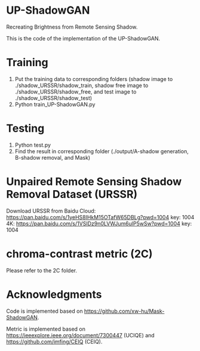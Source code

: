 # UP-ShadowGAN
Recreating Brightness from Remote Sensing Shadow.

This is the code of the implementation of the UP-ShadowGAN.

# Training
1. Put the training data to corresponding folders (shadow image to ./shadow_URSSR/shadow_train, shadow free image to ./shadow_URSSR/shadow_free, and test image to ./shadow_URSSR/shadow_test)
2. Python train_UP-ShadowGAN.py

# Testing
1. Python test.py
2. Find the result in corresponding folder (./output/A-shadow generation, B-shadow removal, and Mask)

# Unpaired Remote Sensing Shadow Removal Dataset (URSSR)
Download URSSR from Baidu Cloud: https://pan.baidu.com/s/1yeHS8IHkM15OTafW65DBLg?pwd=1004 key: 1004
4K: https://pan.baidu.com/s/1VSIDz9n0LVWJum6ulP5wSw?pwd=1004 key: 1004

# chroma-contrast metric (2C)
Please refer to the 2C folder.

# Acknowledgments
Code is implemented based on https://github.com/xw-hu/Mask-ShadowGAN.

Metric is implemented based on https://ieeexplore.ieee.org/document/7300447 (UCIQE) and https://github.com/imfing/CEIQ (CEIQ).
